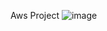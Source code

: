 Aws Project
![image](https://github.com/SivaranjanAsokan/AWS-PROJECT_STATIC_WEB_HOST_ACM/assets/163242501/263249c4-65fc-4431-bacc-6fdc3dd95a2e)
